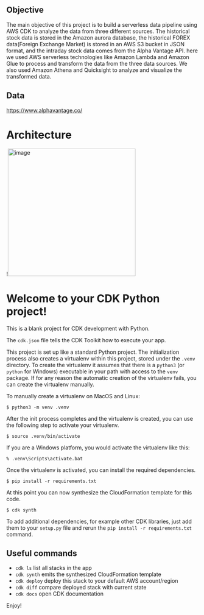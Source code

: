 ## Objective

The main objective of this project is to build a serverless data pipeline using AWS CDK to analyze the data from three different sources. The historical stock data is stored in the Amazon aurora database, the historical FOREX data(Foreign Exchange Market) is stored in an AWS S3 bucket in JSON format, and the intraday stock data comes from the Alpha Vantage API. here we used AWS serverless technologies like Amazon Lambda and Amazon Glue to process and transform the data from the three data sources. We also used Amazon Athena and Quicksight to analyze and visualize the transformed data. 


## Data 

https://www.alphavantage.co/

# Architecture 

!<img width="335" alt="image" src="https://github.com/Rahulreddy1020/Serverless-Data-Pipeline-using-AWS-Lambda-and-Provisioning-infra-with-AWS-CDK/assets/83365184/fce0b5e4-81fe-40c3-b5a4-e496a381415e">



# Welcome to your CDK Python project!

This is a blank project for CDK development with Python.

The `cdk.json` file tells the CDK Toolkit how to execute your app.

This project is set up like a standard Python project.  The initialization
process also creates a virtualenv within this project, stored under the `.venv`
directory.  To create the virtualenv it assumes that there is a `python3`
(or `python` for Windows) executable in your path with access to the `venv`
package. If for any reason the automatic creation of the virtualenv fails,
you can create the virtualenv manually.

To manually create a virtualenv on MacOS and Linux:

```
$ python3 -m venv .venv
```

After the init process completes and the virtualenv is created, you can use the following
step to activate your virtualenv.

```
$ source .venv/bin/activate
```

If you are a Windows platform, you would activate the virtualenv like this:

```
% .venv\Scripts\activate.bat
```

Once the virtualenv is activated, you can install the required dependencies.

```
$ pip install -r requirements.txt
```

At this point you can now synthesize the CloudFormation template for this code.

```
$ cdk synth
```

To add additional dependencies, for example other CDK libraries, just add
them to your `setup.py` file and rerun the `pip install -r requirements.txt`
command.

## Useful commands

 * `cdk ls`          list all stacks in the app
 * `cdk synth`       emits the synthesized CloudFormation template
 * `cdk deploy`      deploy this stack to your default AWS account/region
 * `cdk diff`        compare deployed stack with current state
 * `cdk docs`        open CDK documentation

Enjoy!
